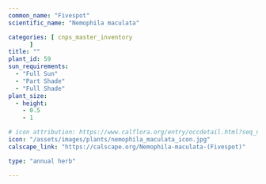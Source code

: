 ```yaml
---
common_name: "Fivespot"
scientific_name: "Nemophila maculata"

categories: [ cnps_master_inventory
      ]
title: ""
plant_id: 59
sun_requirements:
  - "Full Sun"
  - "Part Shade"
  - "Full Shade"
plant_size:
  - height: 
    - 0.5
    - 1

# icon attribution: https://www.calflora.org/entry/occdetail.html?seq_num=io41642 
icon: "/assets/images/plants/nemophila_maculata_icon.jpg" 
calscape_link: "https://calscape.org/Nemophila-maculata-(Fivespot)"

type: "annual herb"

---
```



